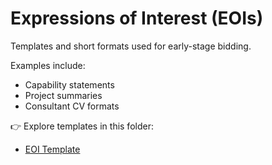 # Expressions of Interest (EOIs)

Templates and short formats used for early-stage bidding.

Examples include:
- Capability statements
- Project summaries
- Consultant CV formats

👉 Explore templates in this folder:
- [EOI Template](EOI%20Template.md)
